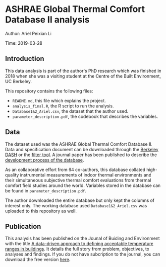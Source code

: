 # ASHRAE Global Thermal Comfort Database II analysis

Author: Ariel Peixian Li

Time: 2019-03-28

## Introduction

This data analysis is part of the author's PhD research which was finished in 2018 when she was a visiting student at the Centre of the Built Environment, UC Berkeley.  


This repository contains the following files:

- `README.md`, this file which explains the project.
- `analysis_final.R`, the R script to run the analysis.
- `Database1&2_Ariel.csv`, the dataset that the author used.
- `parameter_description.pdf`, the codebook that describes the variables.


## Data

The dataset used was the ASHRAE Global Thermal Comfort Database II.  Data and specification document can be downloaded through the [Berkeley DASH](https://dash.berkeley.edu/stash/dataset/doi:10.6078/D1F671) or the [filter tool](http://www.comfortdatabase.com/).  A journal paper has been published to describe the [development process of the database](https://www.researchgate.net/publication/325848721_Development_of_the_ASHRAE_Global_Thermal_Comfort_Database_II).  

As an collaborative effort from 64 co-authors, this database collated high-quality instrumental measurements of indoor thermal environments and their simultaneous subjective thermal comfort evaluations from thermal comfort field studies around the world. Variables stored in the database can be found in `parameter_description.pdf`.

The author downloaded the entire database but only kept the columns of interest only.  The working database used `Database1&2_Ariel.csv` was uploaded to this repository as well.


## Publication

This analysis has been published on the Jounal of Buiding and Environment with the title [A data-driven approach to defining acceptable temperature ranges in buildings](https://www.sciencedirect.com/science/article/pii/S0360132319301234).  It details the full story from problem, objectives, to analyses and findings.  If you do not have subcription to the journal, you can download the free version [here](https://escholarship.org/uc/item/4qm4c7bk).



